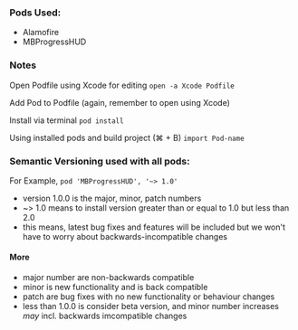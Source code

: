### Pods Used:
* Alamofire
* MBProgressHUD

### Notes
Open Podfile using Xcode for editing ```open -a Xcode Podfile```

Add Pod to Podfile (again, remember to open using Xcode)

Install via terminal ```pod install```


Using installed pods and build project (⌘ + B) ```import Pod-name```

### Semantic Versioning used with all pods:
For Example,
```pod 'MBProgressHUD', '~> 1.0'```
* version 1.0.0 is the major, minor, patch numbers
* ~> 1.0 means to install version greater than or equal to 1.0 but less than 2.0
* this means, latest bug fixes and features will be included but we won't have to worry about backwards-incompatible changes

#### More
* major number are non-backwards compatible
* minor is new functionality and is back compatible
* patch are bug fixes with no new functionality or behaviour changes
* less than 1.0.0 is consider beta version, and minor number increases _may_ incl. backwards imcompatible changes
